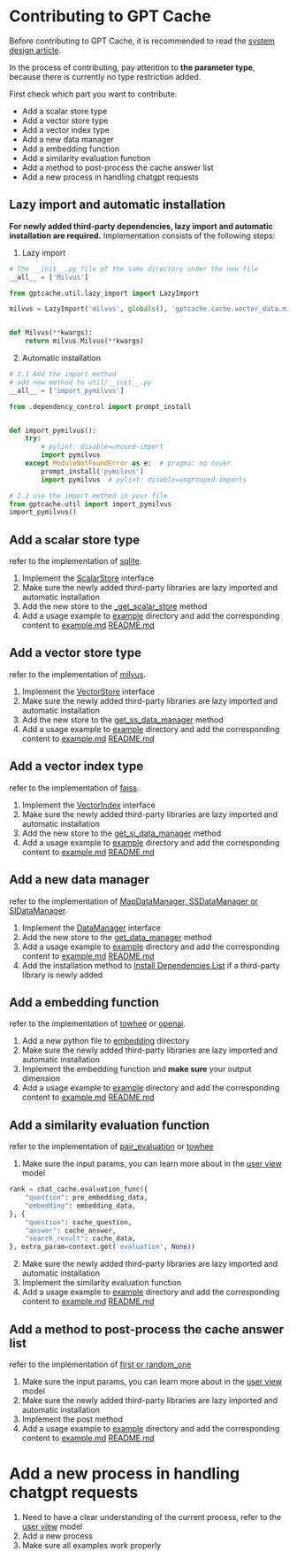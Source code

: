 # Contributing to GPT Cache

Before contributing to GPT Cache, it is recommended to read the [system design article](system.md). 

In the process of contributing, pay attention to **the parameter type**, because there is currently no type restriction added.

First check which part you want to contribute:
- Add a scalar store type
- Add a vector store type
- Add a vector index type
- Add a new data manager
- Add a embedding function
- Add a similarity evaluation function
- Add a method to post-process the cache answer list
- Add a new process in handling chatgpt requests

## Lazy import and automatic installation

**For newly added third-party dependencies, lazy import and automatic installation are required.** Implementation consists of the following steps:
1. Lazy import
```python
# The __init__.py file of the same directory under the new file
__all__ = ['Milvus']

from gptcache.util.lazy_import import LazyImport

milvus = LazyImport('milvus', globals(), 'gptcache.cache.vector_data.milvus')


def Milvus(**kwargs):
    return milvus.Milvus(**kwargs)
```
2. Automatic installation
```python
# 2.1 Add the import method
# add new method to util/__init__.py
__all__ = ['import_pymilvus']

from .dependency_control import prompt_install


def import_pymilvus():
    try:
        # pylint: disable=unused-import
        import pymilvus
    except ModuleNotFoundError as e:  # pragma: no cover
        prompt_install('pymilvus')
        import pymilvus  # pylint: disable=ungrouped-imports

# 2.2 use the import method in your file
from gptcache.util import import_pymilvus
import_pymilvus()
```

## Add a scalar store type

refer to the implementation of [sqlite](../gptcache/cache/scalar_data/sqllite3.py).

1. Implement the [ScalarStore](../gptcache/cache/scalar_data/scalar_store.py) interface
2. Make sure the newly added third-party libraries are lazy imported and automatic installation
4. Add the new store to the [_get_scalar_store](../gptcache/cache/factory.py) method
5. Add a usage example to [example](../example) directory and add the corresponding content to [example.md](../example/example.md) [README.md](../README.md)

## Add a vector store type

refer to the implementation of [milvus](../gptcache/cache/vector_data/milvus.py).

1. Implement the [VectorStore](../gptcache/cache/vector_data/vector_store.py) interface
2. Make sure the newly added third-party libraries are lazy imported and automatic installation
3. Add the new store to the [get_ss_data_manager](../gptcache/cache/factory.py) method
4. Add a usage example to [example](../example) directory and add the corresponding content to [example.md](../example/example.md) [README.md](../README.md)

## Add a vector index type

refer to the implementation of [faiss](../gptcache/cache/vector_data/faiss.py).

1. Implement the [VectorIndex](../gptcache/cache/vector_data/vector_index.py) interface
2. Make sure the newly added third-party libraries are lazy imported and automatic installation
3. Add the new store to the [get_si_data_manager](../gptcache/cache/factory.py) method
4. Add a usage example to [example](../example) directory and add the corresponding content to [example.md](../example/example.md) [README.md](../README.md)

## Add a new data manager

refer to the implementation of [MapDataManager, SSDataManager or SIDataManager](../gptcache/cache/data_manager.py).

1. Implement the [DataManager](../gptcache/cache/data_manager.py) interface
2. Add the new store to the [get_data_manager](../gptcache/cache/factory.py) method
3. Add a usage example to [example](../example) directory and add the corresponding content to [example.md](../example/example.md) [README.md](../README.md)
4. Add the installation method to [Install Dependencies List](installation.md) if a third-party library is newly added

## Add a embedding function

refer to the implementation of [towhee](../gptcache/encoder/towhee.py) or [openai](../gptcache/encoder/openai.py).

1. Add a new python file to [embedding](../gptcache/encoder) directory
2. Make sure the newly added third-party libraries are lazy imported and automatic installation
3. Implement the embedding function and **make sure** your output dimension
4. Add a usage example to [example](../example) directory and add the corresponding content to [example.md](../example/example.md) [README.md](../README.md)

## Add a similarity evaluation function

refer to the implementation of [pair_evaluation](../gptcache/ranker/simple.py) or [towhee](../gptcache/ranker/towhee.py)

1. Make sure the input params, you can learn more about in the [user view](../gptcache/adapter/openai.py) model
```python
rank = chat_cache.evaluation_func({
    "question": pre_embedding_data,
    "embedding": embedding_data,
}, {
    "question": cache_question,
    "answer": cache_answer,
    "search_result": cache_data,
}, extra_param=context.get('evaluation', None))
```
2. Make sure the newly added third-party libraries are lazy imported and automatic installation
3. Implement the similarity evaluation function
4. Add a usage example to [example](../example) directory and add the corresponding content to [example.md](../example/example.md) [README.md](../README.md)

## Add a method to post-process the cache answer list

refer to the implementation of [first or random_one](../gptcache/processor/post.py)

1. Make sure the input params, you can learn more about in the [user view](../gptcache/adapter/openai.py) model
2. Make sure the newly added third-party libraries are lazy imported and automatic installation
3. Implement the post method
4. Add a usage example to [example](../example) directory and add the corresponding content to [example.md](../example/example.md) [README.md](../README.md)

# Add a new process in handling chatgpt requests

1. Need to have a clear understanding of the current process, refer to the [user view](../gptcache/adapter/openai.py) model
2. Add a new process
3. Make sure all examples work properly
